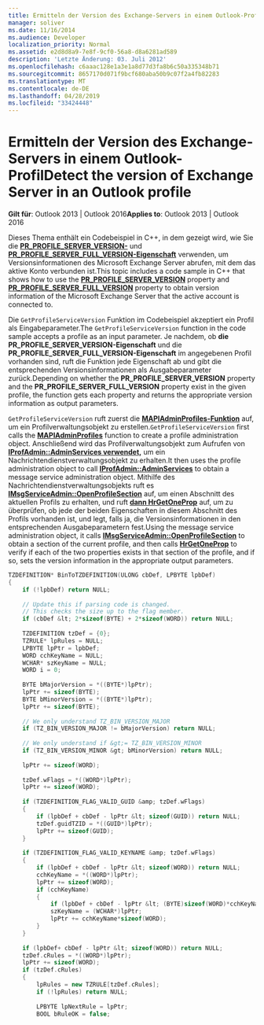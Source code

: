 ```yaml
---
title: Ermitteln der Version des Exchange-Servers in einem Outlook-Profil
manager: soliver
ms.date: 11/16/2014
ms.audience: Developer
localization_priority: Normal
ms.assetid: e2d8d8a9-7e8f-9cf0-56a8-d8a6281ad589
description: 'Letzte Änderung: 03. Juli 2012'
ms.openlocfilehash: c6aaac128e1a3e1a8d77d3fa8b6c50a335348b71
ms.sourcegitcommit: 8657170d071f9bcf680aba50b9c07f2a4fb82283
ms.translationtype: MT
ms.contentlocale: de-DE
ms.lasthandoff: 04/28/2019
ms.locfileid: "33424448"
---
```

# <a name="detect-the-version-of-exchange-server-in-an-outlook-profile"></a><span data-ttu-id="1dd35-103">Ermitteln der Version des Exchange-Servers in einem Outlook-Profil</span><span class="sxs-lookup"><span data-stu-id="1dd35-103">Detect the version of Exchange Server in an Outlook profile</span></span>

<span data-ttu-id="1dd35-104">**Gilt für**: Outlook 2013 | Outlook 2016</span><span class="sxs-lookup"><span data-stu-id="1dd35-104">**Applies to**: Outlook 2013 | Outlook 2016</span></span> 
  
<span data-ttu-id="1dd35-105">Dieses Thema enthält ein Codebeispiel in C++, in dem gezeigt wird, wie Sie die **[PR_PROFILE_SERVER_VERSION-](pidtagprofileserverversion-canonical-property.md)** und **[PR_PROFILE_SERVER_FULL_VERSION-Eigenschaft](pidtagprofileserverfullversion-canonical-property.md)** verwenden, um Versionsinformationen des Microsoft Exchange Server abrufen, mit dem das aktive Konto verbunden ist.</span><span class="sxs-lookup"><span data-stu-id="1dd35-105">This topic includes a code sample in C++ that shows how to use the **[PR_PROFILE_SERVER_VERSION](pidtagprofileserverversion-canonical-property.md)** property and **[PR_PROFILE_SERVER_FULL_VERSION](pidtagprofileserverfullversion-canonical-property.md)** property to obtain version information of the Microsoft Exchange Server that the active account is connected to.</span></span> 
  
<span data-ttu-id="1dd35-106">Die  `GetProfileServiceVersion` Funktion im Codebeispiel akzeptiert ein Profil als Eingabeparameter.</span><span class="sxs-lookup"><span data-stu-id="1dd35-106">The  `GetProfileServiceVersion` function in the code sample accepts a profile as an input parameter.</span></span> <span data-ttu-id="1dd35-107">Je nachdem, ob **die PR_PROFILE_SERVER_VERSION-Eigenschaft** und die **PR_PROFILE_SERVER_FULL_VERSION-Eigenschaft** im angegebenen Profil vorhanden sind, ruft die Funktion jede Eigenschaft ab und gibt die entsprechenden Versionsinformationen als Ausgabeparameter zurück.</span><span class="sxs-lookup"><span data-stu-id="1dd35-107">Depending on whether the **PR_PROFILE_SERVER_VERSION** property and the **PR_PROFILE_SERVER_FULL_VERSION** property exist in the given profile, the function gets each property and returns the appropriate version information as output parameters.</span></span> 
  
<span data-ttu-id="1dd35-108">`GetProfileServiceVersion` ruft zuerst die **[MAPIAdminProfiles-Funktion](mapiadminprofiles.md)** auf, um ein Profilverwaltungsobjekt zu erstellen.</span><span class="sxs-lookup"><span data-stu-id="1dd35-108">`GetProfileServiceVersion` first calls the **[MAPIAdminProfiles](mapiadminprofiles.md)** function to create a profile administration object.</span></span> <span data-ttu-id="1dd35-109">Anschließend wird das Profilverwaltungsobjekt zum Aufrufen von **[IProfAdmin::AdminServices verwendet,](iprofadmin-adminservices.md)** um ein Nachrichtendienstverwaltungsobjekt zu erhalten.</span><span class="sxs-lookup"><span data-stu-id="1dd35-109">It then uses the profile administration object to call **[IProfAdmin::AdminServices](iprofadmin-adminservices.md)** to obtain a message service administration object.</span></span> <span data-ttu-id="1dd35-110">Mithilfe des Nachrichtendienstverwaltungsobjekts ruft es **[IMsgServiceAdmin::OpenProfileSection](imsgserviceadmin-openprofilesection.md)** auf, um einen Abschnitt des aktuellen Profils zu erhalten, und ruft **[dann HrGetOneProp](hrgetoneprop.md)** auf, um zu überprüfen, ob jede der beiden Eigenschaften in diesem Abschnitt des Profils vorhanden ist, und legt, falls ja, die Versionsinformationen in den entsprechenden Ausgabeparametern fest.</span><span class="sxs-lookup"><span data-stu-id="1dd35-110">Using the message service administration object, it calls **[IMsgServiceAdmin::OpenProfileSection](imsgserviceadmin-openprofilesection.md)** to obtain a section of the current profile, and then calls **[HrGetOneProp](hrgetoneprop.md)** to verify if each of the two properties exists in that section of the profile, and if so, sets the version information in the appropriate output parameters.</span></span> 
  
```cpp
TZDEFINITION* BinToTZDEFINITION(ULONG cbDef, LPBYTE lpbDef) 
{ 
    if (!lpbDef) return NULL; 
 
    // Update this if parsing code is changed. 
    // This checks the size up to the flag member. 
    if (cbDef &lt; 2*sizeof(BYTE) + 2*sizeof(WORD)) return NULL; 
 
    TZDEFINITION tzDef = {0}; 
    TZRULE* lpRules = NULL; 
    LPBYTE lpPtr = lpbDef; 
    WORD cchKeyName = NULL; 
    WCHAR* szKeyName = NULL; 
    WORD i = 0; 
 
    BYTE bMajorVersion = *((BYTE*)lpPtr); 
    lpPtr += sizeof(BYTE); 
    BYTE bMinorVersion = *((BYTE*)lpPtr); 
    lpPtr += sizeof(BYTE); 
 
    // We only understand TZ_BIN_VERSION_MAJOR 
    if (TZ_BIN_VERSION_MAJOR != bMajorVersion) return NULL; 
 
    // We only understand if &gt;= TZ_BIN_VERSION_MINOR 
    if (TZ_BIN_VERSION_MINOR &gt; bMinorVersion) return NULL; 
 
    lpPtr += sizeof(WORD); 
 
    tzDef.wFlags = *((WORD*)lpPtr); 
    lpPtr += sizeof(WORD); 
 
    if (TZDEFINITION_FLAG_VALID_GUID &amp; tzDef.wFlags) 
    { 
        if (lpbDef + cbDef - lpPtr &lt; sizeof(GUID)) return NULL; 
        tzDef.guidTZID = *((GUID*)lpPtr); 
        lpPtr += sizeof(GUID); 
    } 
 
    if (TZDEFINITION_FLAG_VALID_KEYNAME &amp; tzDef.wFlags) 
    { 
        if (lpbDef + cbDef - lpPtr &lt; sizeof(WORD)) return NULL; 
        cchKeyName = *((WORD*)lpPtr); 
        lpPtr += sizeof(WORD); 
        if (cchKeyName) 
        { 
            if (lpbDef + cbDef - lpPtr &lt; (BYTE)sizeof(WORD)*cchKeyName) return NULL; 
            szKeyName = (WCHAR*)lpPtr; 
            lpPtr += cchKeyName*sizeof(WORD); 
        } 
    } 
 
    if (lpbDef+ cbDef - lpPtr &lt; sizeof(WORD)) return NULL; 
    tzDef.cRules = *((WORD*)lpPtr); 
    lpPtr += sizeof(WORD); 
    if (tzDef.cRules) 
    { 
        lpRules = new TZRULE[tzDef.cRules]; 
        if (!lpRules) return NULL; 
 
        LPBYTE lpNextRule = lpPtr; 
        BOOL bRuleOK = false; 

```


